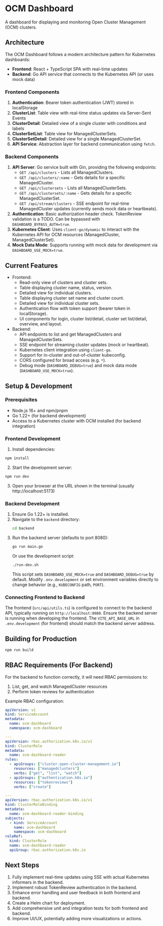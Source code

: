 # OCM Dashboard

A dashboard for displaying and monitoring Open Cluster Management (OCM) clusters.

## Architecture

The OCM Dashboard follows a modern architecture pattern for Kubernetes dashboards:

- **Frontend**: React + TypeScript SPA with real-time updates
- **Backend**: Go API service that connects to the Kubernetes API (or uses mock data)


### Frontend Components

1. **Authentication**: Bearer token authentication (JWT) stored in localStorage
2. **ClusterList**: Table view with real-time status updates via Server-Sent Events
3. **ClusterDetail**: Detailed view of a single cluster with conditions and labels
4. **ClusterSetList**: Table view for ManagedClusterSets.
5. **ClusterSetDetail**: Detailed view for a single ManagedClusterSet.
6. **API Service**: Abstraction layer for backend communication using `fetch`.

### Backend Components

1. **API Server**: Go service built with Gin, providing the following endpoints:
   - `GET /api/clusters` - Lists all ManagedClusters.
   - `GET /api/clusters/:name` - Gets details for a specific ManagedCluster.
   - `GET /api/clustersets` - Lists all ManagedClusterSets.
   - `GET /api/clustersets/:name` - Gets details for a specific ManagedClusterSet.
   - `GET /api/stream/clusters` - SSE endpoint for real-time ManagedCluster updates (currently sends mock data or heartbeats).
2. **Authentication**: Basic authorization header check. TokenReview validation is a TODO. Can be bypassed with `DASHBOARD_BYPASS_AUTH=true`.
3. **Kubernetes Client**: Uses `client-go/dynamic` to interact with the Kubernetes API for OCM resources (ManagedCluster, ManagedClusterSet).
4. **Mock Data Mode**: Supports running with mock data for development via `DASHBOARD_USE_MOCK=true`.

## Current Features

- Frontend:
    - Read-only view of clusters and cluster sets.
    - Table displaying cluster name, status, version.
    - Detailed view for individual clusters.
    - Table displaying cluster set name and cluster count.
    - Detailed view for individual cluster sets.
    - Authentication flow with token support (bearer token in localStorage).
    - UI components for login, cluster list/detail, cluster set list/detail, overview, and layout.
- Backend:
    - API endpoints to list and get ManagedClusters and ManagedClusterSets.
    - SSE endpoint for streaming cluster updates (mock or heartbeat).
    - Kubernetes client integration using `client-go`.
    - Support for in-cluster and out-of-cluster kubeconfig.
    - CORS configured for broad access (e.g. `*`).
    - Debug mode (`DASHBOARD_DEBUG=true`) and mock data mode (`DASHBOARD_USE_MOCK=true`).

## Setup & Development

### Prerequisites

- Node.js 16+ and npm/pnpm
- Go 1.22+ (for backend development)
- Access to a Kubernetes cluster with OCM installed (for backend integration)

### Frontend Development

1. Install dependencies:

```bash
npm install
```

2. Start the development server:

```bash
npm run dev
```

3. Open your browser at the URL shown in the terminal (usually http://localhost:5173)

### Backend Development

1. Ensure Go 1.22+ is installed.
2. Navigate to the `backend` directory:
   ```bash
   cd backend
   ```
3. Run the backend server (defaults to port 8080):
   ```bash
   go run main.go
   ```
   Or use the development script:
   ```bash
   ./run-dev.sh
   ```
   This script sets `DASHBOARD_USE_MOCK=true` and `DASHBOARD_DEBUG=true` by default.
   Modify `.env.development` or set environment variables directly to change behavior (e.g., `KUBECONFIG` path, `PORT`).

### Connecting Frontend to Backend

The frontend (`src/api/utils.ts`) is configured to connect to the backend API, typically running on `http://localhost:8080`. Ensure the backend server is running when developing the frontend.
The `VITE_API_BASE_URL` in `.env.development` (for frontend) should match the backend server address.

## Building for Production

```bash
npm run build
```

## RBAC Requirements (For Backend)

For the backend to function correctly, it will need RBAC permissions to:

1. List, get, and watch ManagedCluster resources
2. Perform token reviews for authentication

Example RBAC configuration:

```yaml
apiVersion: v1
kind: ServiceAccount
metadata:
  name: ocm-dashboard
  namespace: ocm-dashboard

---
apiVersion: rbac.authorization.k8s.io/v1
kind: ClusterRole
metadata:
  name: ocm-dashboard-reader
rules:
  - apiGroups: ["cluster.open-cluster-management.io"]
    resources: ["managedclusters"]
    verbs: ["get", "list", "watch"]
  - apiGroups: ["authentication.k8s.io"]
    resources: ["tokenreviews"]
    verbs: ["create"]

---
apiVersion: rbac.authorization.k8s.io/v1
kind: ClusterRoleBinding
metadata:
  name: ocm-dashboard-reader-binding
subjects:
  - kind: ServiceAccount
    name: ocm-dashboard
    namespace: ocm-dashboard
roleRef:
  kind: ClusterRole
  name: ocm-dashboard-reader
  apiGroup: rbac.authorization.k8s.io
```

## Next Steps

1. Fully implement real-time updates using SSE with actual Kubernetes informers in the backend.
2. Implement robust TokenReview authentication in the backend.
3. Enhance error handling and user feedback in both frontend and backend.
4. Create a Helm chart for deployment.
5. Add comprehensive unit and integration tests for both frontend and backend.
6. Improve UI/UX, potentially adding more visualizations or actions.
